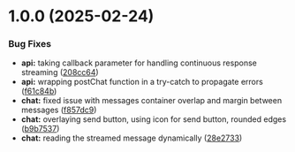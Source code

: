 # 1.0.0 (2025-02-24)


### Bug Fixes

* **api:** taking callback parameter for handling continuous response streaming ([208cc64](https://github.com/ofresia01/ollamagpt-ui/commit/208cc641a6ac79b637884cde4450764ed8f9e3e3))
* **api:** wrapping postChat function in a try-catch to propagate errors ([f61c84b](https://github.com/ofresia01/ollamagpt-ui/commit/f61c84b6342aecfa5cdae7ecad6a134e32c7144a))
* **chat:** fixed issue with messages container overlap and margin between messages ([f857dc9](https://github.com/ofresia01/ollamagpt-ui/commit/f857dc97b2ddcc70ead8ec1346945eaa206bfa6f))
* **chat:** overlaying send button, using icon for send button, rounded edges ([b9b7537](https://github.com/ofresia01/ollamagpt-ui/commit/b9b7537b00c7c2feae5b7c0ac233439064fdf35f))
* **chat:** reading the streamed message dynamically ([28e2733](https://github.com/ofresia01/ollamagpt-ui/commit/28e2733f0f0703cb65ebd0b9ced1f0716b9d1f2c))
